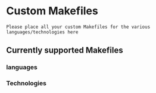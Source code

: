 # Custom Makefiles

```
Please place all your custom Makefiles for the various languages/technologies here
```

## Currently supported Makefiles 
### languages

### Technologies

